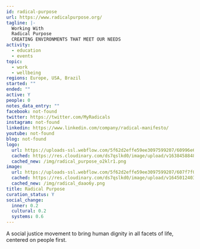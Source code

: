 ```yaml
---
id: radical-purpose
url: https://www.radicalpurpose.org/
tagline: |-
  Working With
  Radical Purpose
  CREATING ENVIRONMENTS THAT MEET OUR NEEDS
activity:
  - education
  - events
topic:
  - work
  - wellbeing
regions: Europe, USA, Brazil
started: ""
ended: ""
active: Y
people: 0
notes_data_entry: ""
facebook: not-found
twitter: https://twitter.com/MyRadicals
instagram: not-found
linkedin: https://www.linkedin.com/company/radical-manifesto/
youtube: not-found
blog: not-found
logo:
  url: https://uploads-ssl.webflow.com/5f62d2effe59ee3097599207/60996e694a3cb17d0d6b1c81_LOGO-Cyan-400px.png
  cached: https://res.cloudinary.com/ds7qslkd0/image/upload/v1638458848/Ecosystem%20Mapping/radical_purpose_o2klr1.png
  cached_new: /img/radical_purpose_o2klr1.png
image:
  url: https://uploads-ssl.webflow.com/5f62d2effe59ee3097599207/607f7f0f1bef56cbe96d7c2b_Medallion.png
  cached: https://res.cloudinary.com/ds7qslkd0/image/upload/v1645012403/Ecosystem%20Mapping/radical_daao6y.png
  cached_new: /img/radical_daao6y.png
title: Radical Purpose
curation_status: Y
social_change:
  inner: 0.2
  cultural: 0.2
  systems: 0.6
---
```


A social justice movement to bring human dignity in all facets of life, centered on people first. 
